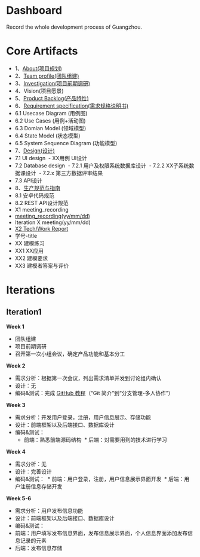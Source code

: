 # Dashboard
Record the whole development process of Guangzhou.
# Core Artifacts
- 1、[About(项目规划)](https://github.com/team-work-GuangZhou/Guangzhou/blob/master/README.md)
- 2、[Team profile(团队组建)](https://github.com/team-work-GuangZhou/Guangzhou/blob/master/documents/team-profile.md)
- 3、[Investigation(项目前期调研)](https://github.com/team-work-GuangZhou/Guangzhou/blob/master/documents/investigation.md)
- 4、Vision(项目愿景)
- 5、[Product Backlog(产品特性)](https://github.com/team-work-GuangZhou/Guangzhou/blob/master/documents/backlog.md)
- 6、[Requirement specification(需求规格说明书)](https://github.com/team-work-GuangZhou/Guangzhou/blob/master/documents/Requirement-specification.md)
 - 6.1 Usecase Diagram (用例图)
 - 6.2 Use Cases (用例+活动图)
 - 6.3 Domian Model (领域模型)
 - 6.4 State Model (状态模型)
 - 6.5 System Sequence Diagram (功能模型)
- 7、[Design(设计)](https://github.com/team-work-GuangZhou/Guangzhou/blob/master/documents/Design.md)
 - 7.1 UI design
  - XX用例 UI设计
 - 7.2 Database design
  - 7.2.1 用户及权限系统数据库设计
  - 7.2.2 XX子系统数据课设计
  - 7.2.x 第三方数据评审结果
 - 7.3 API设计
- 8、[生产规范与指南](https://github.com/team-work-GuangZhou/Guangzhou/blob/master/codes/README.md)
 - 8.1 安卓代码规范
 - 8.2 REST API设计规范
- X1 meeting_recording
 - [meeting_recording(yy/mm/dd)](https://github.com/team-work-GuangZhou/Guangzhou/blob/master/documents/meeting_record.md)
 - Iteration X meeting(yy/mm/dd)
- [X2 Tech/Work Report](https://github.com/team-work-GuangZhou/Guangzhou/tree/master/tech-work_report)
 - 学号-title
- XX 建模练习
 - XX1 XX应用
 - XX2 建模要求
 - XX3 建模者答案与评价
# Iterations
## Iteration1
**Week 1**
* 团队组建
* 项目前期调研
* 召开第一次小组会议，确定产品功能和基本分工

**Week 2**
* 需求分析：根据第一次会议，列出需求清单并发到讨论组内确认
* 设计：无
* 编码&测试：完成 [GitHub 教程](https://www.liaoxuefeng.com/wiki/0013739516305929606dd18361248578c67b8067c8c017b000)（“Git 简介”到“分支管理-多人协作”）

**Week 3**
* 需求分析：开发用户登录，注册，用户信息展示、存储功能
* 设计：前端框架以及后端接口、数据库设计
* 编码&测试：
  * 前端：熟悉前端源码结构
  * 后端：对需要用到的技术进行学习

**Week 4**
* 需求分析：无
* 设计：完善设计
* 编码&测试：
  * 前端：用户登录，注册，用户信息展示界面开发
  * 后端：用户注册信息存储开发

**Week 5-6**
* 需求分析：用户发布信息功能
* 设计：前端框架以及后端接口、数据库设计
* 编码&测试：
 * 前端：用户填写发布信息界面，发布信息展示界面，个人信息界面添加发布信息记录的元素
 * 后端：发布信息存储

